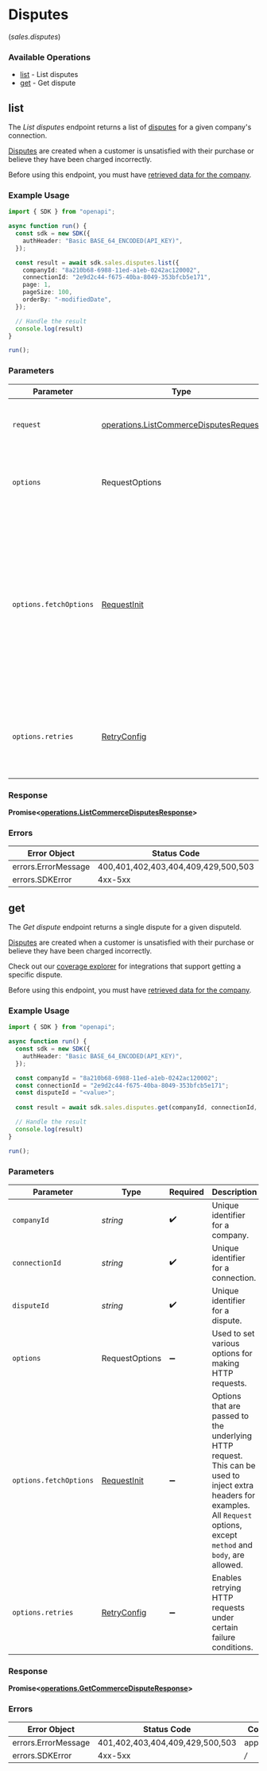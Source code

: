 # Disputes
(*sales.disputes*)

### Available Operations

* [list](#list) - List disputes
* [get](#get) - Get dispute

## list

The *List disputes* endpoint returns a list of [disputes](https://docs.codat.io/lending-api#/schemas/Dispute) for a given company's connection.

[Disputes](https://docs.codat.io/lending-api#/schemas/Dispute) are created when a customer is unsatisfied with their purchase or believe they have been charged incorrectly.

Before using this endpoint, you must have [retrieved data for the company](https://docs.codat.io/lending-api#/operations/refresh-company-data).
    

### Example Usage

```typescript
import { SDK } from "openapi";

async function run() {
  const sdk = new SDK({
    authHeader: "Basic BASE_64_ENCODED(API_KEY)",
  });

  const result = await sdk.sales.disputes.list({
    companyId: "8a210b68-6988-11ed-a1eb-0242ac120002",
    connectionId: "2e9d2c44-f675-40ba-8049-353bfcb5e171",
    page: 1,
    pageSize: 100,
    orderBy: "-modifiedDate",
  });

  // Handle the result
  console.log(result)
}

run();
```

### Parameters

| Parameter                                                                                                                                                                      | Type                                                                                                                                                                           | Required                                                                                                                                                                       | Description                                                                                                                                                                    |
| ------------------------------------------------------------------------------------------------------------------------------------------------------------------------------ | ------------------------------------------------------------------------------------------------------------------------------------------------------------------------------ | ------------------------------------------------------------------------------------------------------------------------------------------------------------------------------ | ------------------------------------------------------------------------------------------------------------------------------------------------------------------------------ |
| `request`                                                                                                                                                                      | [operations.ListCommerceDisputesRequest](../../models/operations/listcommercedisputesrequest.md)                                                                               | :heavy_check_mark:                                                                                                                                                             | The request object to use for the request.                                                                                                                                     |
| `options`                                                                                                                                                                      | RequestOptions                                                                                                                                                                 | :heavy_minus_sign:                                                                                                                                                             | Used to set various options for making HTTP requests.                                                                                                                          |
| `options.fetchOptions`                                                                                                                                                         | [RequestInit](https://developer.mozilla.org/en-US/docs/Web/API/Request/Request#options)                                                                                        | :heavy_minus_sign:                                                                                                                                                             | Options that are passed to the underlying HTTP request. This can be used to inject extra headers for examples. All `Request` options, except `method` and `body`, are allowed. |
| `options.retries`                                                                                                                                                              | [RetryConfig](../../lib/utils/retryconfig.md)                                                                                                                                  | :heavy_minus_sign:                                                                                                                                                             | Enables retrying HTTP requests under certain failure conditions.                                                                                                               |


### Response

**Promise<[operations.ListCommerceDisputesResponse](../../models/operations/listcommercedisputesresponse.md)>**
### Errors

| Error Object                        | Status Code                         | Content Type                        |
| ----------------------------------- | ----------------------------------- | ----------------------------------- |
| errors.ErrorMessage                 | 400,401,402,403,404,409,429,500,503 | application/json                    |
| errors.SDKError                     | 4xx-5xx                             | */*                                 |

## get

The *Get dispute* endpoint returns a single dispute for a given disputeId.

[Disputes](https://docs.codat.io/lending-api#/schemas/Dispute) are created when a customer is unsatisfied with their purchase or believe they have been charged incorrectly.

Check out our [coverage explorer](https://knowledge.codat.io/supported-features/commerce?view=tab-by-data-type&dataType=commerce-disputes) for integrations that support getting a specific dispute.

Before using this endpoint, you must have [retrieved data for the company](https://docs.codat.io/lending-api#/operations/refresh-company-data).


### Example Usage

```typescript
import { SDK } from "openapi";

async function run() {
  const sdk = new SDK({
    authHeader: "Basic BASE_64_ENCODED(API_KEY)",
  });

  const companyId = "8a210b68-6988-11ed-a1eb-0242ac120002";
  const connectionId = "2e9d2c44-f675-40ba-8049-353bfcb5e171";
  const disputeId = "<value>";
  
  const result = await sdk.sales.disputes.get(companyId, connectionId, disputeId);

  // Handle the result
  console.log(result)
}

run();
```

### Parameters

| Parameter                                                                                                                                                                      | Type                                                                                                                                                                           | Required                                                                                                                                                                       | Description                                                                                                                                                                    | Example                                                                                                                                                                        |
| ------------------------------------------------------------------------------------------------------------------------------------------------------------------------------ | ------------------------------------------------------------------------------------------------------------------------------------------------------------------------------ | ------------------------------------------------------------------------------------------------------------------------------------------------------------------------------ | ------------------------------------------------------------------------------------------------------------------------------------------------------------------------------ | ------------------------------------------------------------------------------------------------------------------------------------------------------------------------------ |
| `companyId`                                                                                                                                                                    | *string*                                                                                                                                                                       | :heavy_check_mark:                                                                                                                                                             | Unique identifier for a company.                                                                                                                                               | [object Object]                                                                                                                                                                |
| `connectionId`                                                                                                                                                                 | *string*                                                                                                                                                                       | :heavy_check_mark:                                                                                                                                                             | Unique identifier for a connection.                                                                                                                                            | [object Object]                                                                                                                                                                |
| `disputeId`                                                                                                                                                                    | *string*                                                                                                                                                                       | :heavy_check_mark:                                                                                                                                                             | Unique identifier for a dispute.                                                                                                                                               |                                                                                                                                                                                |
| `options`                                                                                                                                                                      | RequestOptions                                                                                                                                                                 | :heavy_minus_sign:                                                                                                                                                             | Used to set various options for making HTTP requests.                                                                                                                          |                                                                                                                                                                                |
| `options.fetchOptions`                                                                                                                                                         | [RequestInit](https://developer.mozilla.org/en-US/docs/Web/API/Request/Request#options)                                                                                        | :heavy_minus_sign:                                                                                                                                                             | Options that are passed to the underlying HTTP request. This can be used to inject extra headers for examples. All `Request` options, except `method` and `body`, are allowed. |                                                                                                                                                                                |
| `options.retries`                                                                                                                                                              | [RetryConfig](../../lib/utils/retryconfig.md)                                                                                                                                  | :heavy_minus_sign:                                                                                                                                                             | Enables retrying HTTP requests under certain failure conditions.                                                                                                               |                                                                                                                                                                                |


### Response

**Promise<[operations.GetCommerceDisputeResponse](../../models/operations/getcommercedisputeresponse.md)>**
### Errors

| Error Object                    | Status Code                     | Content Type                    |
| ------------------------------- | ------------------------------- | ------------------------------- |
| errors.ErrorMessage             | 401,402,403,404,409,429,500,503 | application/json                |
| errors.SDKError                 | 4xx-5xx                         | */*                             |
